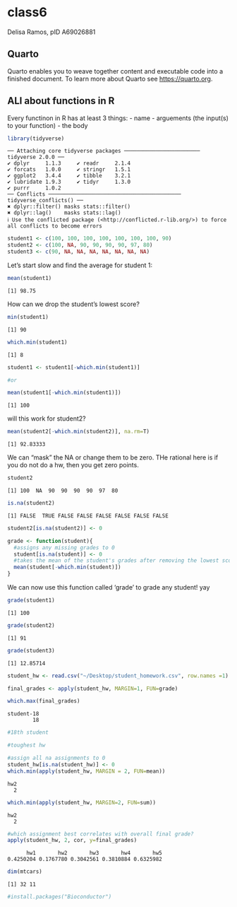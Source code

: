 # class6
Delisa Ramos, pID A69026881

## Quarto

Quarto enables you to weave together content and executable code into a
finished document. To learn more about Quarto see <https://quarto.org>.

## ALl about functions in R

Every functinon in R has at least 3 things: - name - arguements (the
input(s) to your function) - the body

``` r
library(tidyverse)
```

    ── Attaching core tidyverse packages ──────────────────────── tidyverse 2.0.0 ──
    ✔ dplyr     1.1.3     ✔ readr     2.1.4
    ✔ forcats   1.0.0     ✔ stringr   1.5.1
    ✔ ggplot2   3.4.4     ✔ tibble    3.2.1
    ✔ lubridate 1.9.3     ✔ tidyr     1.3.0
    ✔ purrr     1.0.2     
    ── Conflicts ────────────────────────────────────────── tidyverse_conflicts() ──
    ✖ dplyr::filter() masks stats::filter()
    ✖ dplyr::lag()    masks stats::lag()
    ℹ Use the conflicted package (<http://conflicted.r-lib.org/>) to force all conflicts to become errors

``` r
student1 <- c(100, 100, 100, 100, 100, 100, 100, 90)
student2 <- c(100, NA, 90, 90, 90, 90, 97, 80)
student3 <- c(90, NA, NA, NA, NA, NA, NA, NA)
```

Let’s start slow and find the average for student 1:

``` r
mean(student1)
```

    [1] 98.75

How can we drop the student’s lowest score?

``` r
min(student1)
```

    [1] 90

``` r
which.min(student1)
```

    [1] 8

``` r
student1 <- student1[-which.min(student1)]

#or

mean(student1[-which.min(student1)])
```

    [1] 100

will this work for student2?

``` r
mean(student2[-which.min(student2)], na.rm=T)
```

    [1] 92.83333

We can “mask” the NA or change them to be zero. THe rational here is if
you do not do a hw, then you get zero points.

``` r
student2
```

    [1] 100  NA  90  90  90  90  97  80

``` r
is.na(student2)
```

    [1] FALSE  TRUE FALSE FALSE FALSE FALSE FALSE FALSE

``` r
student2[is.na(student2)] <- 0
```

``` r
grade <- function(student){
  #assigns any missing grades to 0
  student[is.na(student)] <- 0
  #takes the mean of the student's grades after removing the lowest score first
  mean(student[-which.min(student)])
}
```

We can now use this function called ‘grade’ to grade any student! yay

``` r
grade(student1)
```

    [1] 100

``` r
grade(student2)
```

    [1] 91

``` r
grade(student3)
```

    [1] 12.85714

``` r
student_hw <- read.csv("~/Desktop/student_homework.csv", row.names =1)

final_grades <- apply(student_hw, MARGIN=1, FUN=grade)

which.max(final_grades)
```

    student-18 
            18 

``` r
#18th student

#toughest hw

#assign all na assignments to 0
student_hw[is.na(student_hw)] <- 0
which.min(apply(student_hw, MARGIN = 2, FUN=mean))
```

    hw2 
      2 

``` r
which.min(apply(student_hw, MARGIN=2, FUN=sum))
```

    hw2 
      2 

``` r
#which assignment best correlates with overall final grade?
apply(student_hw, 2, cor, y=final_grades)
```

          hw1       hw2       hw3       hw4       hw5 
    0.4250204 0.1767780 0.3042561 0.3810884 0.6325982 

``` r
dim(mtcars)
```

    [1] 32 11

``` r
#install.packages("Bioconductor")
```
